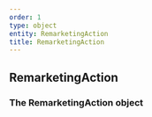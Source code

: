 ```yaml
---
order: 1
type: object
entity: RemarketingAction
title: RemarketingAction
---
```


## RemarketingAction

### The RemarketingAction object
